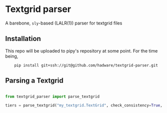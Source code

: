 # Textgrid parser

A barebone,  `sly`-based (LALR(1)) parser for textgrid files

## Installation

This repo will be uploaded to pipy's repository at some point. For the time being,

```shell
    pip install git+ssh://git@github.com/hadware/textgrid-parser.git
```

## Parsing a Textgrid

```python

from textgrid_parser import parse_textgrid

tiers = parse_textgrid("my_textgrid.TextGrid", check_consistency=True, textgrid_format="full")

```